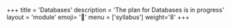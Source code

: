 +++
title = 'Databases'
description = 'The plan for Databases is in progress'
layout = 'module'
emoji= '💾'
menu = ['syllabus']
weight='8'
+++
